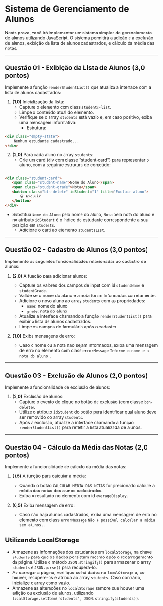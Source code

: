 # Sistema de Gerenciamento de Alunos

Nesta prova, você irá implementar um sistema simples de gerenciamento de alunos utilizando JavaScript. O sistema permitirá a adição e a exclusão de alunos, exibição da lista de alunos cadastrados, e cálculo da média das notas.

---

## Questão 01 - Exibição da Lista de Alunos (3,0 pontos)

Implemente a função `renderStudentList()` que atualiza a interface com a lista de alunos cadastrados:

1. **(1,0)** Inicialização da lista:
   - Capture o elemento com class `students-list`.
   - Limpe o conteúdo atual do elemento.
   - Verifique se o array `students` está vazio e, em caso positivo, exiba uma mensagem informativa:
     - Estrutura: 

```html
<div class="empty-state">
    Nenhum estudante cadastrado...
</div>
```

2. **(2,0)** Para cada aluno no array `students`:
   - Crie um card (div com classe "student-card") para representar o aluno, com a seguinte estrutura de conteúdo:

```html

<div class="student-card">
   <span class="student-name">Nome do Aluno</span>
   <span class="student-grade">Nota</span>
   <button class="btn-delete" idStudent="1" title="Excluir aluno">
       🗑️ Excluir
   </button>
</div>

```
- Substitua `Nome do Aluno` pelo nome do aluno, `Nota` pela nota do aluno e no atributo `idStudent` é o índice do estudante correspondente a sua posição em `students`.
   - Adicione o card ao elemento `studentsList`.

---

## Questão 02 - Cadastro de Alunos (3,0 pontos)

Implemente as seguintes funcionalidades relacionadas ao cadastro de alunos:

1. **(2,0)** A função para adicionar alunos:
    - Capture os valores dos campos de input com id `studentName` e `studentGrade`.
    - Valide se o nome do aluno e a nota foram informados corretamente.
    - Adicione o novo aluno ao array `students` com as propriedades:
        - `name`: nome do aluno
        - `grade`: nota do aluno
    - Atualize a interface chamando a função `renderStudentList()` para exibir a lista de alunos cadastrados.
    - Limpe os campos do formulário após o cadastro.

2. **(1,0)** Exiba mensagens de erro:
    - Caso o nome ou a nota não sejam informados, exiba uma mensagem de erro no elemento com class `errorMessage` `Informe o nome e a nota do aluno.`.
---
## Questão 03 - Exclusão de Alunos (2,0 pontos)

Implemente a funcionalidade de exclusão de alunos:

1. **(2,0)** Exclusão de alunos:
   - Capture o evento de clique no botão de exclusão (com classe `btn-delete`).
   - Utilize o atributo `idStudent` do botão para identificar qual aluno deve ser removido do array `students`.
   - Após a exclusão, atualize a interface chamando a função `renderStudentList()` para refletir a lista atualizada de alunos.

---

## Questão 04 - Cálculo da Média das Notas (2,0 pontos)

Implemente a funcionalidade de cálculo da média das notas:

1. **(1,5)** A função para calcular a média:
   - Quando o botão `CALCULAR MÉDIA DAS NOTAS` for precionado calcule a média das notas dos alunos cadastrados.
   - Exiba o resultado no elemento com id `averageDisplay`.

2. **(0,5)** Exiba mensagem de erro:
   - Caso não haja alunos cadastrados, exiba uma mensagem de erro no elemento com class `errorMessage` `Não é possível calcular a média sem alunos.`. 

## Utilizando LocalStorage

   - Armazene as informações dos estudantes em `localStorage`, na chave `students` para que os dados persistam mesmo após o recarregamento da página. Utilize o método `JSON.stringify()` para armazenar o array `students` e `JSON.parse()` para recuperá-lo.
   - Ao carregar a página, verifique se há dados no `localStorage` e, se houver, recupere-os e atribua ao array `students`. Caso contrário, inicialize o array como vazio.
   - Armazene as alterações no `localStorage` sempre que houver uma adição ou exclusão de alunos, utilizando `localStorage.setItem('students', JSON.stringify(students))`.